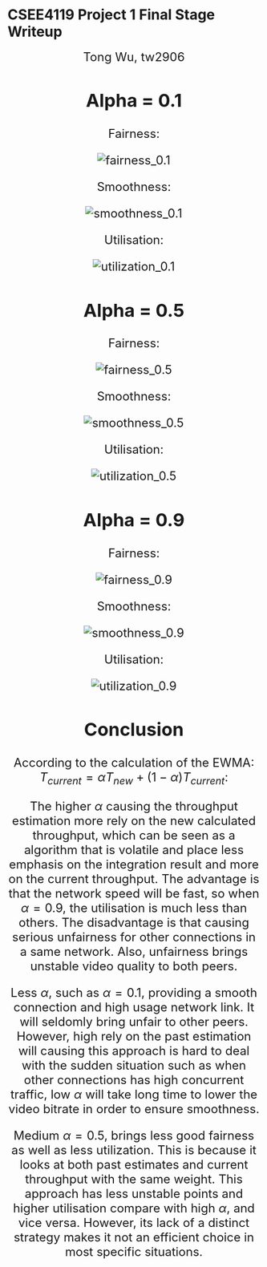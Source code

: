 # CSEE4119 Project 1 Final Stage Writeup

<div align = "center"><font size = 5> Tong Wu, tw2906 <div>

## Alpha = 0.1

Fairness:

![fairness_0.1](https://images.wu.engineer/images/2022/11/08/fairness_0.1.png)

Smoothness:

![smoothness_0.1](https://images.wu.engineer/images/2022/11/08/smoothness_0.1.png)

Utilisation:

![utilization_0.1](https://images.wu.engineer/images/2022/11/08/utilization_0.1.png)

## Alpha = 0.5

Fairness:

![fairness_0.5](https://images.wu.engineer/images/2022/11/08/fairness_0.5.png)

Smoothness: 

![smoothness_0.5](https://images.wu.engineer/images/2022/11/08/smoothness_0.5.png)

Utilisation:

![utilization_0.5](https://images.wu.engineer/images/2022/11/08/utilization_0.5.png)

## Alpha = 0.9

Fairness: 

![fairness_0.9](https://images.wu.engineer/images/2022/11/08/fairness_0.9.png)

Smoothness: 

![smoothness_0.9](https://images.wu.engineer/images/2022/11/08/smoothness_0.9.png)

Utilisation:

![utilization_0.9](https://images.wu.engineer/images/2022/11/08/utilization_0.9.png)

## Conclusion

According to the calculation of the EWMA: $T_{current}=\alpha T_{new}+(1-\alpha)T_{current}$: 

The higher $\alpha$ causing the throughput estimation more rely on the new calculated throughput, which can be seen as a algorithm that is volatile and place less emphasis on the integration result and more on the current throughput. The advantage is that the network speed will be fast, so when $\alpha = 0.9$, the utilisation is much less than others. The disadvantage is that causing serious unfairness for other connections in a same network. Also, unfairness brings unstable video quality to both peers. 

Less $\alpha$, such as $\alpha=0.1$, providing a smooth connection and high usage network link. It will seldomly bring unfair to other peers. However, high rely on the past estimation will causing this approach is hard to deal with the sudden situation such as when other connections has high concurrent traffic, low $\alpha$ will take long time to lower the video bitrate in order to ensure smoothness. 

Medium $\alpha = 0.5$, brings less good fairness as well as less utilization. This is because it looks at both past estimates and current throughput with the same weight. This approach has less unstable points and higher utilisation compare with high $\alpha$, and vice versa. However, its lack of a distinct strategy makes it not an efficient choice in most specific situations.